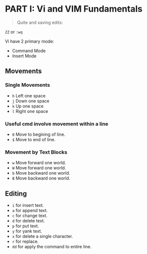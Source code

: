 # PART I: Vi and VIM Fundamentals

> Quite and saving edits:

`ZZ` or `:wq`

Vi have 2 primary mode:
* Command Mode
* Insert Mode

## Movements

### Single Movements

* `h` Left one space
* `j` Down one space
* `k` Up one space
* `l` Right one space

### Useful cmd involve movement within a line

* `0` Move to begining of line.
* `$` Move to end of line.

### Movement by Text Blocks

* `w` Move forward one world.
* `W` Move forward one world.
* `b` Move backward one world.
* `B` Move backward one world.

## Editing

* `i` for insert text.
* `a` for append text.
* `c` for change text.
* `d` for delete text.
* `p` for put text.
* `y` for yank text.
* `x` for delete a single character.
* `r` for replace.
* `dd` for apply the command to entire line.

